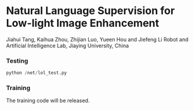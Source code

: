 # Natural Language Supervision for Low-light Image Enhancement

 Jiahui Tang, Kaihua Zhou, Zhijian Luo, Yueen Hou and Jiefeng Li
Robot and Artificial Intelligence Lab, Jiaying University, China

### Testing

```python
python /net/lol_test.py
```

### Training

The training code will be released.

